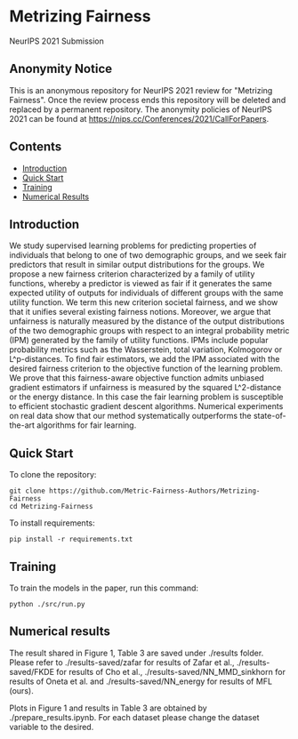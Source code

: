 # Metrizing Fairness

NeurIPS 2021 Submission

## Anonymity Notice
This is an anonymous repository for NeurIPS 2021 review for "Metrizing Fairness".
Once the review process ends this repository will be deleted and replaced by a permanent repository. 
The anonymity policies of NeurIPS 2021 can be found at https://nips.cc/Conferences/2021/CallForPapers.

## Contents
- [Introduction](#introduction)
- [Quick Start](#quick-start)
- [Training](#training)
- [Numerical Results](#numerical-results)


## Introduction
We study supervised learning problems for predicting properties of individuals that belong to one of two demographic groups, and we seek fair predictors that result in similar output distributions for the groups. We propose a new fairness criterion characterized by a family of utility functions, whereby a predictor is viewed as fair if it generates the same expected utility of outputs for individuals of different groups with the same utility function. We term this new criterion societal fairness, and we show that it unifies several existing fairness notions. Moreover, we argue that unfairness is naturally measured by the distance of the output distributions of the two demographic groups with respect to an integral probability metric (IPM) generated by the family of utility functions. IPMs include popular probability metrics such as the Wasserstein, total variation, Kolmogorov or L^p-distances. To find fair estimators, we add the IPM associated with the desired fairness criterion to the objective function of the learning problem. We prove that this fairness-aware objective function admits unbiased gradient estimators if unfairness is measured by the squared L^2-distance or the energy distance. In this case the fair learning problem is susceptible to efficient stochastic gradient descent algorithms. Numerical experiments on real data show that our method systematically outperforms the state-of-the-art algorithms for fair learning.


## Quick Start
To clone the repository:
```
git clone https://github.com/Metric-Fairness-Authors/Metrizing-Fairness
cd Metrizing-Fairness
```

To install requirements:
```
pip install -r requirements.txt
```
## Training
To train the models in the paper, run this command:
```
python ./src/run.py
```

## Numerical results
The result shared in Figure 1, Table 3 are saved under ./results folder. Please refer to ./results-saved/zafar for results of Zafar et al., ./results-saved/FKDE for results of Cho et al., ./results-saved/NN_MMD_sinkhorn for results of Oneta et al. and ./results-saved/NN_energy for results of MFL (ours).

Plots in Figure 1 and results in Table 3 are obtained by ./prepare_results.ipynb. For each dataset please change the dataset variable to the desired.






